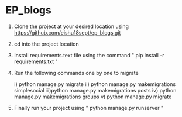 # EP_blogs

1) Clone the project at your desired location using https://github.com/eishu18sept/ep_blogs.git
2) cd into the project location 
3) Install requirements.text file using the command " pip install -r requirements.txt "
4) Run the following commands one by one to migrate

      i)  python manage.py migrate
      ii) python manage.py makemigrations simplesocial
      iii)python manage.py makemigrations posts
      iv) python manage.py makemigrations groups
      v)  python manage.py migrate
      
5) Finally run your project using " python manage.py runserver "
